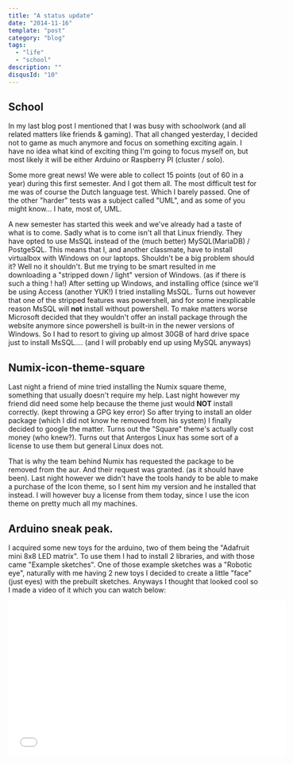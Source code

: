 ```yaml
---
title: "A status update"
date: "2014-11-16"
template: "post"
category: "blog"
tags:
  - "life"
  - "school"
description: ""
disqusId: "10"
---
```


## School

In my last blog post I mentioned that I was busy with schoolwork (and all related matters like friends & gaming). That all changed yesterday, I decided not to game as much anymore and focus on something exciting again. I have no idea what kind of exciting thing I'm going to focus myself on, but most likely it will be either Arduino or Raspberry PI (cluster / solo).

Some more great news! We were able to collect 15 points (out of 60 in a year) during this first semester. And I got them all. The most difficult test for me was of course the Dutch language test. Which I barely passed. One of the other "harder" tests was a subject called "UML", and as some of you might know... I hate, most of, UML.

A new semester has started this week and we've already had a taste of what is to come. Sadly what is to come isn't all that Linux friendly. They have opted to use MsSQL instead of the (much better) MySQL(MariaDB) / PostgeSQL. This means that I, and another classmate, have to install virtualbox with Windows on our laptops. Shouldn't be a big problem should it? Well no it shouldn't. But me trying to be smart resulted in me downloading a "stripped down / light" version of Windows. (as if there is such a thing ! ha!) After setting up Windows, and installing office (since we'll be using Access (another YUK!) I tried installing MsSQL. Turns out however that one of the stripped features was powershell, and for some inexplicable reason MsSQL will **not** install without powershell. To make matters worse Microsoft decided that they wouldn't offer an install package through the website anymore since powershell is built-in in the newer versions of Windows. So I had to resort to giving up almost 30GB of hard drive space just to install MsSQL.... (and I will probably end up using MySQL anyways)

## Numix-icon-theme-square

Last night a friend of mine tried installing the Numix square theme, something that usually doesn't require my help. Last night however my friend did need some help because the theme just would **NOT** install correctly. (kept throwing a GPG key error) So after trying to install an older package (which I did not know he removed from his system) I finally decided to google the matter. Turns out the "Square" theme's actually cost money (who knew?). Turns out that Antergos Linux has some sort of a license to use them but general Linux does not.

That is why the team behind Numix has requested the package to be removed from the aur. And their request was granted. (as it should have been). Last night however we didn't have the tools handy to be able to make a purchase of the Icon theme, so I sent him my version and he installed that instead. I will however buy a license from them today, since I use the icon theme on pretty much all my machines.

## Arduino sneak peak.

I acquired some new toys for the arduino, two of them being the "Adafruit mini 8x8 LED matrix". To use them I had to install 2 libraries, and with those came "Example sketches". One of those example sketches was a "Robotic eye", naturally with me having 2 new toys I decided to create a little "face" (just eyes) with the prebuilt sketches. Anyways I thought that looked cool so I made a video of it which you can watch below:

<iframe src="//www.youtube.com/embed/7WeG88fOVbA" allowfullscreen="" width="560" height="315" frameborder="0"></iframe>
